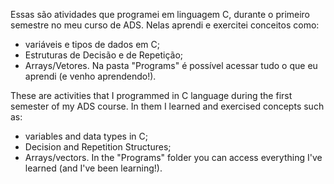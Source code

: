 Essas são atividades que programei em linguagem C, durante o primeiro semestre no meu curso de ADS.
Nelas aprendi e exercitei conceitos como:
- variáveis e tipos de dados em C; 
- Estruturas de Decisão e de Repetição;
- Arrays/Vetores.
Na pasta "Programs" é possível acessar tudo o que eu aprendi (e venho aprendendo!).

These are activities that I programmed in C language during the first semester of my ADS course.
In them I learned and exercised concepts such as:
- variables and data types in C;
- Decision and Repetition Structures;
- Arrays/vectors.
In the "Programs" folder you can access everything I've learned (and I've been learning!).

